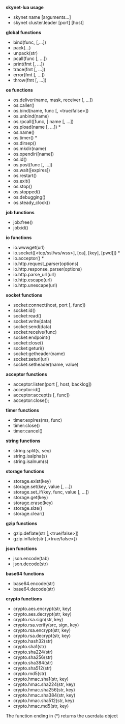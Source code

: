  **skynet-lua usage**
-   skynet name [arguments...]
-   skynet cluster.leader [port] [host]

 **global functions**
-   bind(func, [,...])
-   pack(...)
-   unpack(str)
-   pcall(func [, ...])
-   print(fmt [, ...])
-   trace(fmt [, ...])
-   error(fmt [, ...])
-   throw(fmt [, ...])

 **os functions** 
-   os.deliver(name, mask, receiver [, ...])
-   os.caller()
-   os.bind(name, func [, <true/false>])
-   os.unbind(name)
-   os.rpcall([func, ] name [, ...])
-   os.pload(name [, ...]) *
-   os.name()
-   os.timer() *
-   os.dirsep()
-   os.mkdir(name)
-   os.opendir([name])
-   os.id()
-   os.post(func [, ...])
-   os.wait([expires])
-   os.restart()
-   os.exit()
-   os.stop()
-   os.stopped()
-   os.debugging()
-   os.steady_clock()

 **job functions**
-   job:free()
-   job:id()

 **io functions** 
-   io.wwwget(url)
-   io.socket([<tcp/ssl/ws/wss>], [ca], [key], [pwd]]) *
-   io.acceptor() *
-   io.http.request_parser(options)
-   io.http.response_parser(options)
-   io.http.parse_url(url)
-   io.http.escape(url)
-   io.http.unescape(url)

 **socket functions**
-   socket:connect(host, port [, func])
-   socket:id()
-   socket:read()
-   socket:write(data)
-   socket:send(data)
-   socket:receive(func)
-   socket:endpoint()
-   socket:close()
-   socket:geturi()
-   socket:getheader(name)
-   socket:seturi(uri)
-   socket:setheader(name, value)

 **acceptor functions**
-   acceptor:listen(port [, host, backlog])
-   acceptor:id()
-   acceptor:accept(s [, func])
-   acceptor:close();

 **timer functions**
-   timer:expires(ms, func)
-   timer:close()
-   timer:cancel()

 **string functions**
-   string.split(s, seq)
-   string.isalpha(s)
-   string.isalnum(s)

 **storage functions**
-   storage.exist(key)
-   storage.set(key, value [, ...])
-   storage.set_if(key, func, value [, ...])
-   storage.get(key)
-   storage.erase(key)
-   storage.size()
-   storage.clear()

 **gzip functions** 
-   gzip.deflate(str [,<true/false>])
-   gzip.inflate(str [,<true/false>])

 **json functions** 
-   json.encode(tab)
-   json.decode(str)

 **base64 functions** 
-   base64.encode(str)
-   base64.decode(str)

 **crypto functions** 
-   crypto.aes.encrypt(str, key)
-   crypto.aes.decrypt(str, key)
-   crypto.rsa.sign(str, key)
-   crypto.rsa.verify(src, sign, key)
-   crypto.rsa.encrypt(str, key)
-   crypto.rsa.decrypt(str, key)
-   crypto.hash32(str)
-   crypto.sha1(str)
-   crypto.sha224(str)
-   crypto.sha256(str)
-   crypto.sha384(str)
-   crypto.sha512(str)
-   crypto.md5(str)
-   crypto.hmac.sha1(str, key)
-   crypto.hmac.sha224(str, key)
-   crypto.hmac.sha256(str, key)
-   crypto.hmac.sha384(str, key)
-   crypto.hmac.sha512(str, key)
-   crypto.hmac.md5(str, key)

The function ending in (*) returns the userdata object